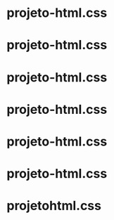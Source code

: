 # projeto-html.css
# projeto-html.css
# projeto-html.css
# projeto-html.css
# projeto-html.css
# projeto-html.css
# projetohtml.css
